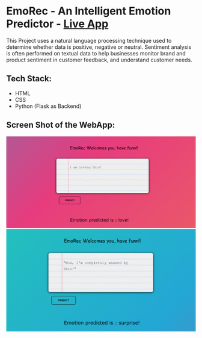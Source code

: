 # EmoRec - An Intelligent Emotion Predictor -  [Live App](https://emotion-predictor-app.onrender.com)

This Project uses a natural language processing technique used to determine whether data is positive, negative or neutral. Sentiment analysis is often performed on textual data to help businesses monitor brand and product sentiment in customer feedback, and understand customer needs.

## Tech Stack:
* HTML
* CSS
* Python (Flask as Backend)

## Screen Shot of the WebApp:
![Screenshot of EmoRec](assets/img1.png)
![Screenshot of EmoRec](assets/img2.png)

